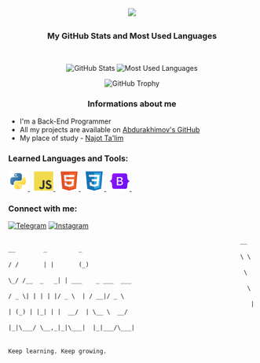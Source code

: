 <h1 align="center">
  <img src="https://readme-typing-svg.herokuapp.com?font=Fira+Code&size=24&pause=1000&color=fff&center=true&width=600&lines=Hi%2C+there!+I'm+Abdurakhimov+Abdukadir;Welcome+to+my+GitHub+Profile!">
</h1>

<h3 align="center">My GitHub Stats and Most Used Languages</h3>
<br>
<p align="center">
  <img src="https://github-readme-stats.vercel.app/api?username=abdurakhimoov&show_icons=true&theme=radical" alt="GitHub Stats" width="48%">
  <img src="https://github-readme-stats.vercel.app/api/top-langs/?username=abdurakhimoov&layout=compact&theme=radical" alt="Most Used Languages" width="38%">
</p>

<p align="center">
  <img src="https://github-profile-trophy.vercel.app/?username=abdurakhimoov&theme=onedark&no-frame=true&row=1&column=6" alt="GitHub Trophy" />
</p>

<h3 align="center">Informations about me</h3>

<ul>
  <li>I'm a Back-End Programmer</li>
  <li>All my projects are available on <a href="https://github.com/abdurakhimoov?tab=repositories">Abdurakhimov's GitHub</a></li>
  <li>My place of study - <a href="https://najottalim.uz" target="_blank">Najot Ta'lim</a></li>
</ul>

### Learned Languages and Tools:
<p>
   <a href="https://python.org/" target="_blank">
    <img src="https://github.com/devicons/devicon/blob/v2.16.0/icons/python/python-original.svg" title="Python" width="40" height="40"/>
  </a>&nbsp;
  <a href="https://developer.mozilla.org/en-US/docs/Web/JavaScript" target="_blank">
    <img src="https://github.com/devicons/devicon/blob/v2.16.0/icons/javascript/javascript-original.svg" title="JavaScript" width="40" height="40"/>
  </a>&nbsp;
  <a href="https://developer.mozilla.org/en-US/docs/Web/HTML" target="_blank">
    <img src="https://github.com/devicons/devicon/blob/v2.16.0/icons/html5/html5-original.svg" title="HTML5" width="40" height="40"/>
  </a>&nbsp;
  <a href="https://developer.mozilla.org/en-US/docs/Web/CSS" target="_blank">
    <img src="https://github.com/devicons/devicon/blob/v2.16.0/icons/css3/css3-original.svg" title="CSS3" width="40" height="40"/>
  </a>&nbsp;
  <a href="https://getbootstrap.com" target="_blank">
    <img src="https://github.com/devicons/devicon/blob/v2.16.0/icons/bootstrap/bootstrap-original.svg" title="Bootstrap" width="40" height="40"/>
  </a>&nbsp;
</p>

### Connect with me:
<p>
  <a href="https://t.me/shdw_str1ke" target="_blank"><img src="https://img.shields.io/badge/Telegram-fff?style=for-the-badge&logo=telegram&logoColor=black" alt="Telegram"></a>
  <a href="https://instagram.com/shdw.str1ke" target="_blank"><img src="https://img.shields.io/badge/Instagram-fff?style=for-the-badge&logo=instagram&logoColor=black" alt="Instagram"></a>
</p>

  ```
                                                                    __     __        _         _          
                                                                    \ \   / /       | |       (_)         
                                                                     \ \_/ /__  _   _| | ___    _ ___  ___ 
                                                                      \   / _ \| | | | |/ _ \  | / __|/ _ \
                                                                       | | (_) | |_| | |  __/  | \__ \  __/
                                                                       |_|\___/ \__,_|_|\___|  |_|___/\___|
                                                                                                 
                                                                            Keep learning. Keep growing.

  ```
